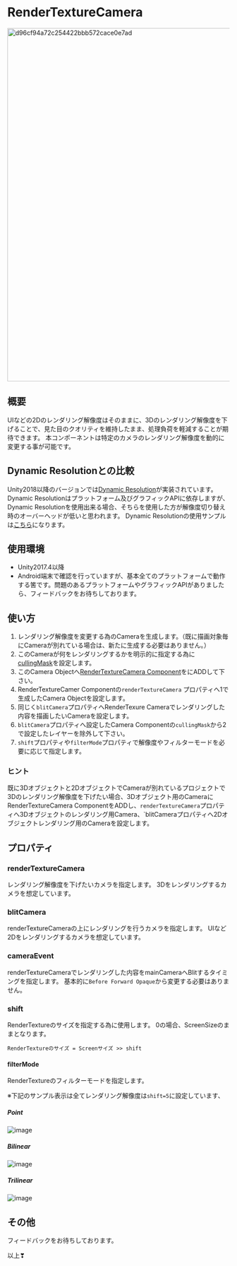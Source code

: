 # RenderTextureCamera

<img width="800" alt="d96cf94a72c254422bbb572cace0e7ad" src="https://user-images.githubusercontent.com/29646672/138978362-9483df9c-a29f-4c8e-9971-ef9267df881d.gif">

## 概要

UIなどの2Dのレンダリング解像度はそのままに、3Dのレンダリング解像度を下げることで、見た目のクオリティを維持したまま、処理負荷を軽減することが期待できます。
本コンポーネントは特定のカメラのレンダリング解像度を動的に変更する事が可能です。

## Dynamic Resolutionとの比較

Unity2018以降のバージョンでは[Dynamic Resolution](https://docs.unity3d.com/ja/2018.4/Manual/DynamicResolution.html)が実装されています。
Dynamic Resolutionはプラットフォーム及びグラフィックAPIに依存しますが、Dynamic Resolutionを使用出来る場合、そちらを使用した方が解像度切り替え時のオーバーヘッドが低いと思われます。
Dynamic Resolutionの使用サンプルは[こちら](https://github.com/katsumasa/SimpleSampleDynamicResolution)になります。

## 使用環境

- Unity2017.4以降
- Android端末で確認を行っていますが、基本全てのプラットフォームで動作する筈です。問題のあるプラットフォームやグラフィックAPIがありましたら、フィードバックをお待ちしております。

## 使い方

1. レンダリング解像度を変更する為のCameraを生成します。（既に描画対象毎にCameraが別れている場合は、新たに生成する必要はありません。）
2. このCameraが何をレンダリングするかを明示的に指定する為に[cullingMask](https://docs.unity3d.com/ja/current/ScriptReference/Camera-cullingMask.html)を設定します。
3. このCamera Objectへ[RenderTextureCamera Component](https://github.com/katsumasa/RenderTextureCamera/blob/master/Runtime/Scripts/RenderTextureCamera.cs)をにADDして下さい。
4. RenderTextureCamer Componentの`renderTextureCamera` プロパティへ1で生成したCamera Objectを設定します。
5. 同じく`blitCamera`プロパティへRenderTexure Cameraでレンダリングした内容を描画したいCameraを設定します。
6. `blitCamera`プロパティへ設定したCamera Componentの`cullingMask`から2で設定したレイヤーを除外して下さい。
7. `shift`プロパティや`filterMode`プロパティで解像度やフィルターモードを必要に応じて指定します。

### ヒント

既に3Dオブジェクトと2DオブジェクトでCameraが別れているプロジェクトで3Dのレンダリング解像度を下げたい場合、3Dオブジェクト用のCameraにRenderTextureCamera ComponentをADDし、`renderTextureCamera`プロパティへ3Dオブジェクトのレンダリング用Camera、`blitCameraプロパティへ2Dオブジェクトレンダリング用のCameraを設定します。

## プロパティ

### renderTextureCamera

レンダリング解像度を下げたいカメラを指定します。
3Dをレンダリングするカメラを想定しています。

### blitCamera

renderTextureCameraの上にレンダリングを行うカメラを指定します。
UIなど2Dをレンダリングするカメラを想定しています。

### cameraEvent

renderTextureCameraでレンダリングした内容をmainCameraへBlitするタイミングを指定します。
基本的に`Before Forward Opaque`から変更する必要はありません。

### shift

RenderTextureのサイズを指定する為に使用します。
0の場合、ScreenSizeのままとなります。

```:
RenderTextureのサイズ = Screenサイズ >> shift 
```

#### filterMode

RenderTextureのフィルターモードを指定します。

※下記のサンプル表示は全てレンダリング解像度は`shift=5`に設定しています、

##### Point

![image](https://user-images.githubusercontent.com/29646672/138979993-a1b9bdd8-4938-4e4a-be5a-2ebf59213b06.png)

##### Bilinear

![image](https://user-images.githubusercontent.com/29646672/138980101-763dea0f-309f-4738-be30-8d6aceb29c1c.png)

##### Trilinear

![image](https://user-images.githubusercontent.com/29646672/138980170-97e67d4b-99cd-4e6b-9f85-599df7f7161e.png)

## その他

フィードバックをお待ちしております。

以上❣
